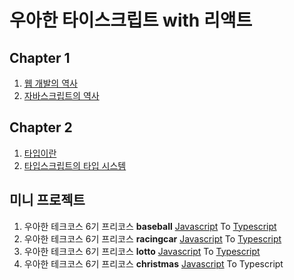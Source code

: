 # 우아한 타이스크립트 with 리액트

## Chapter 1

1. [웹 개발의 역사](https://github.com/BangDori/woowa-typescript/issues?q=is%3Aissue+is%3Aopen+%EC%9B%B9+%EA%B0%9C%EB%B0%9C%EC%9D%98+%EC%97%AD%EC%82%AC)
2. [자바스크립트의 역사](https://github.com/BangDori/woowa-typescript/issues?q=is%3Aissue+is%3Aopen+1.2+%EC%9E%90%EB%B0%94%EC%8A%A4%ED%81%AC%EB%A6%BD%ED%8A%B8%EC%9D%98+%ED%95%9C%EA%B3%84)

## Chapter 2

1. [타입이란](https://github.com/BangDori/woowa-typescript/issues?q=is%3Aissue+is%3Aopen+2.1+%ED%83%80%EC%9E%85%EC%9D%B4%EB%9E%80)
2. [타입스크립트의 타입 시스템](https://github.com/BangDori/woowa-typescript/issues?q=is%3Aissue+is%3Aopen+2.2+%ED%83%80%EC%9E%85%EC%8A%A4%ED%81%AC%EB%A6%BD%ED%8A%B8%EC%9D%98+%ED%83%80%EC%9E%85+%EC%8B%9C%EC%8A%A4%ED%85%9C)

## 미니 프로젝트

1. 우아한 테크코스 6기 프리코스 **baseball** [Javascript](https://github.com/BangDori/javascript-baseball-6/tree/BangDori) To [Typescript](https://github.com/BangDori/woowa-typescript/tree/main/typescript-baseball)
2. 우아한 테크코스 6기 프리코스 **racingcar** [Javascript](https://github.com/BangDori/javascript-racingcar-6/tree/BangDori) To [Typescript](https://github.com/BangDori/woowa-typescript/tree/main/typescript-racingcar)
3. 우아한 테크코스 6기 프리코스 **lotto** [Javascript](https://github.com/BangDori/javascript-lotto-6/tree/BangDori) To [Typescript](https://github.com/BangDori/woowa-typescript/tree/main/typescript-lotto)
4. 우아한 테크코스 6기 프리코스 **christmas** [Javascript](https://github.com/BangDori/javascript-christmas-6-BangDori) To Typescript
